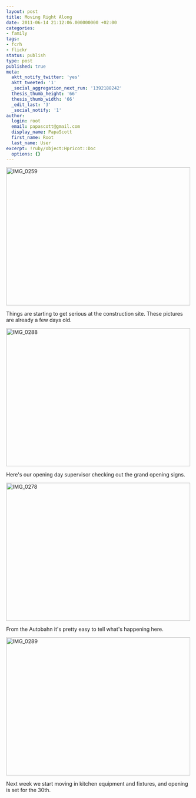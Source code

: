 ```yaml
---
layout: post
title: Moving Right Along
date: 2011-06-14 21:12:06.000000000 +02:00
categories:
- family
tags:
- fcrh
- flickr
status: publish
type: post
published: true
meta:
  aktt_notify_twitter: 'yes'
  aktt_tweeted: '1'
  _social_aggregation_next_run: '1392188242'
  thesis_thumb_height: '66'
  thesis_thumb_width: '66'
  _edit_last: '3'
  _social_notify: '1'
author:
  login: root
  email: papascott@gmail.com
  display_name: PapaScott
  first_name: Root
  last_name: User
excerpt: !ruby/object:Hpricot::Doc
  options: {}
---
```

<p><a href="http://www.flickr.com/photos/51035717986@N01/5833248800" title="View 'IMG_0259' on Flickr.com"><img border="0" alt="IMG_0259" width="500" src="http://farm3.static.flickr.com/2525/5833248800_5ce0b6173b.jpg" height="375" /></a></p>
<p>Things are starting to get serious at the construction site. These pictures are already a few days old.</p>
<p><a href="http://www.flickr.com/photos/51035717986@N01/5833276160" title="View 'IMG_0288' on Flickr.com"><img border="0" alt="IMG_0288" width="500" src="http://farm3.static.flickr.com/2451/5833276160_a3ff907d41.jpg" height="375" /></a></p>
<p>Here's our opening day supervisor checking out the grand opening signs.</p>
<p><a href="http://www.flickr.com/photos/51035717986@N01/5833268262" title="View 'IMG_0278' on Flickr.com"><img border="0" alt="IMG_0278" width="500" src="http://farm6.static.flickr.com/5182/5833268262_edc5039d2a.jpg" height="375" /></a></p>
<p>From the Autobahn it's pretty easy to tell what's happening here.</p>
<p><a href="http://www.flickr.com/photos/51035717986@N01/5832728001" title="View 'IMG_0289' on Flickr.com"><img border="0" alt="IMG_0289" width="500" src="http://farm4.static.flickr.com/3199/5832728001_aa13c64e05.jpg" height="375" /></a></p>
<p>Next week we start moving in kitchen equipment and fixtures, and opening is set for the 30th.</p>
